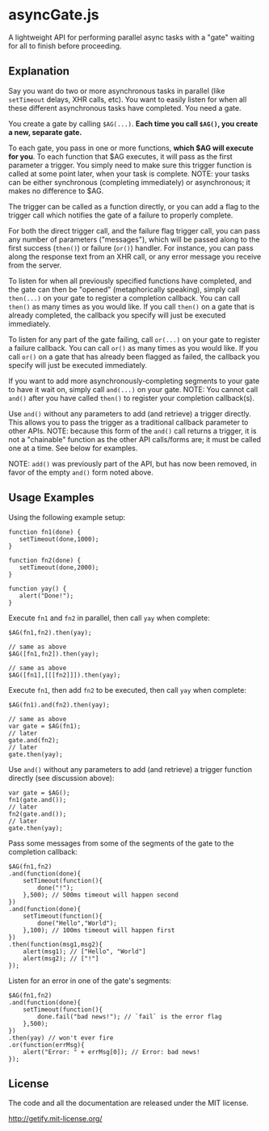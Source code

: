 # asyncGate.js

A lightweight API for performing parallel async tasks with a "gate" waiting for all to finish before proceeding.

## Explanation

Say you want do two or more asynchronous tasks in parallel (like `setTimeout` delays, XHR calls, etc). You want to easily listen for when all these different asynchronous tasks have completed. You need a gate.

You create a gate by calling `$AG(...)`. **Each time you call `$AG()`, you create a new, separate gate.**

To each gate, you pass in one or more functions, **which $AG will execute for you**. To each function that $AG executes, it will pass as the first parameter a trigger. You simply need to make sure this trigger function is called at some point later, when your task is complete. NOTE: your tasks can be either synchronous (completing immediately) or asynchronous; it makes no difference to $AG.

The trigger can be called as a function directly, or you can add a flag to the trigger call which notifies the gate of a failure to properly complete.

For both the direct trigger call, and the failure flag trigger call, you can pass any number of parameters ("messages"), which will be passed along to the first success (`then()`) or failure (`or()`) handler. For instance, you can pass along the response text from an XHR call, or any error message you receive from the server.

To listen for when all previously specified functions have completed, and the gate can then be "opened" (metaphorically speaking), simply call `then(...)` on your gate to register a completion callback. You can call `then()` as many times as you would like. If you call `then()` on a gate that is already completed, the callback you specify will just be executed immediately.

To listen for any part of the gate failing, call `or(...)` on your gate to register a failure callback. You can call `or()` as many times as you would like. If you call `or()` on a gate that has already been flagged as failed, the callback you specify will just be executed immediately.

If you want to add more asynchronously-completing segments to your gate to have it wait on, simply call `and(...)` on your gate. NOTE: You cannot call `and()` after you have called `then()` to register your completion callback(s).

Use `and()` without any parameters to add (and retrieve) a trigger directly. This allows you to pass the trigger as a traditional callback parameter to other APIs. NOTE: because this form of the `and()` call returns a trigger, it is not a "chainable" function as the other API calls/forms are; it must be called one at a time. See below for examples.

NOTE: `add()` was previously part of the API, but has now been removed, in favor of the empty `and()` form noted above.

## Usage Examples

Using the following example setup:

    function fn1(done) {
       setTimeout(done,1000);
    }
    
    function fn2(done) {
       setTimeout(done,2000);
    }
    
    function yay() {
       alert("Done!");
    }

Execute `fn1` and `fn2` in parallel, then call `yay` when complete:

    $AG(fn1,fn2).then(yay);
    
    // same as above
    $AG([fn1,fn2]).then(yay);
    
    // same as above    
    $AG([fn1],[[[fn2]]]).then(yay);

Execute `fn1`, then add `fn2` to be executed, then call `yay` when complete:

    $AG(fn1).and(fn2).then(yay);
    
    // same as above
    var gate = $AG(fn1);
    // later
    gate.and(fn2);
    // later
    gate.then(yay);

Use `and()` without any parameters to add (and retrieve) a trigger function directly (see discussion above):

    var gate = $AG();
    fn1(gate.and());
    // later
    fn2(gate.and());
    // later
    gate.then(yay);

Pass some messages from some of the segments of the gate to the completion callback:

    $AG(fn1,fn2)
    .and(function(done){
        setTimeout(function(){
            done("!");
        },500); // 500ms timeout will happen second
    })
    .and(function(done){
        setTimeout(function(){
            done("Hello","World");
        },100); // 100ms timeout will happen first
    })
    .then(function(msg1,msg2){
        alert(msg1); // ["Hello", "World"]
        alert(msg2); // ["!"]
    });
    
Listen for an error in one of the gate's segments:

    $AG(fn1,fn2)
    .and(function(done){
        setTimeout(function(){
            done.fail("bad news!"); // `fail` is the error flag
        },500);
    })
    .then(yay) // won't ever fire
    .or(function(errMsg){
        alert("Error: " + errMsg[0]); // Error: bad news!
    });
    
## License 

The code and all the documentation are released under the MIT license.

http://getify.mit-license.org/
